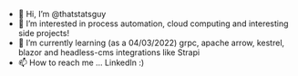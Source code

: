 - 👋 Hi, I’m @thatstatsguy
- 👀 I’m interested in process automation, cloud computing and interesting side projects!
- 🌱 I’m currently learning (as a 04/03/2022) grpc, apache arrow, kestrel, blazor and headless-cms integrations like Strapi 
- 📫 How to reach me ... LinkedIn :)

<!---
thatstatsguy/thatstatsguy is a ✨ special ✨ repository because its `README.md` (this file) appears on your GitHub profile.
You can click the Preview link to take a look at your changes.
--->
